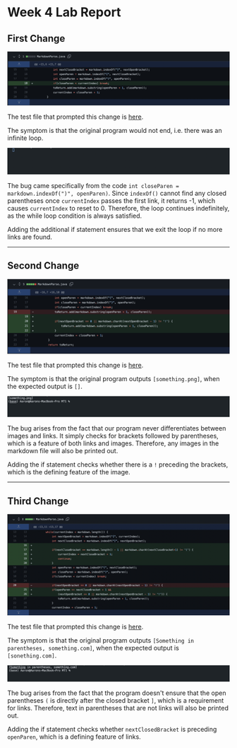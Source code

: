 # Week 4 Lab Report

## First Change

![Image](image1.png)

The test file that prompted this change is [here](https://github.com/aaron-truong/markdown-parse/blob/main/breaking-test-file.md). 

The symptom is that the original program would not end, i.e. there was an infinite loop.

![Image](image4.png)

The bug came specifically from the code `int closeParen = markdown.indexOf(")", openParen)`. Since `indexOf()` cannot find any closed parentheses once `currentIndex` passes the first link, it returns -1, which causes `currentIndex` to reset to 0. Therefore, the loop continues indefinitely, as the while loop condition is always satisfied.

Adding the additional if statement ensures that we exit the loop if no more links are found.
___
## Second Change

![Image](image2.png)

The test file that prompted this change is [here](https://github.com/aaron-truong/markdown-parse/blob/main/breaking-test-file2.md). 

The symptom is that the original program outputs `[something.png]`, when the expected output is `[]`.

![Image](image5.png)

The bug arises from the fact that our program never differentiates between images and links. It simply checks for brackets followed by parentheses, which is a feature of both links and images. Therefore, any images in the markdown file will also be printed out.

Adding the if statement checks whether there is a `!` preceding the brackets, which is the defining feature of the image.
___
## Third Change

![Image](image3.png)

The test file that prompted this change is [here](https://github.com/aaron-truong/markdown-parse/blob/main/breaking-test-file3.md). 

The symptom is that the original program outputs `[Something in parentheses, something.com]`, when the expected output is `[sonething.com]`.

![Image](image6.png)

The bug arises from the fact that the program doesn't ensure that the open parentheses `(` is directly after the closed bracket `]`, which is a requirement for links. Therefore, text in parentheses that are not links will also be printed out.

Adding the if statement checks whether `nextClosedBracket` is preceding `openParen`, which is a defining feature of links.